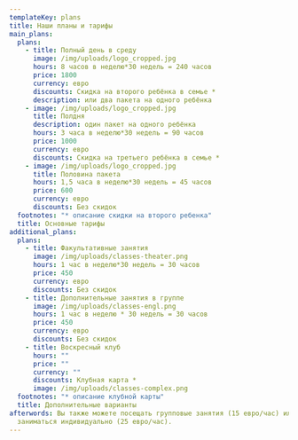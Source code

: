 ```yaml
---
templateKey: plans
title: Наши планы и тарифы
main_plans:
  plans:
    - title: Полный день в среду
      image: /img/uploads/logo_cropped.jpg
      hours: 8 часов в неделю*30 недель = 240 часов
      price: 1800
      currency: евро
      discounts: Скидка на второго ребёнка в семье *
      description: или два пакета на одного ребёнка
    - image: /img/uploads/logo_cropped.jpg
      title: Полдня
      description: один пакет на одного ребёнка
      hours: 3 часа в неделю*30 недель = 90 часов
      price: 1000
      currency: евро
      discounts: Скидка на третьего ребёнка в семье *
    - image: /img/uploads/logo_cropped.jpg
      title: Половина пакета
      hours: 1,5 часа в неделю*30 недель = 45 часов
      price: 600
      currency: евро
      discounts: Без скидок
  footnotes: "* описание скидки на второго ребенка"
  title: Основные тарифы
additional_plans:
  plans:
    - title: Факультативные занятия
      image: /img/uploads/classes-theater.png
      hours: 1 час в неделю*30 недель = 30 часов
      price: 450
      currency: евро
      discounts: Без скидок
    - title: Дополнительные занятия в группе
      image: /img/uploads/classes-engl.png
      hours: 1 час в неделю * 30 недель = 30 часов
      price: 450
      currency: евро
      discounts: Без скидок
    - title: Воскресный клуб
      hours: ""
      price: ""
      currency: ""
      discounts: Клубная карта *
      image: /img/uploads/classes-complex.png
  footnotes: "* описание клубной карты"
  title: Дополнительные варианты
afterwords: Вы также можете посещать групповые занятия (15 евро/час) или
  заниматься индивидуально (25 евро/час).
---
```

